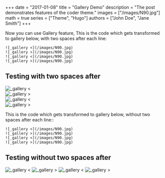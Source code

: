 +++
date = "2017-01-08"
title = "Gallery Demo"
description = "The post demonstrates features of the coder theme."
images = ["/images/N90.jpg"]
math = true
series = ["Theme", "Hugo"]
authors = ["John Doe", "Jane Smith"]
+++

Now you can use Gallery feature,
This is the code which gets transformed to gallery below, with two spaces after each line:
```
![_gallery <](/images/N90.jpg)  
![_gallery >](/images/N90.jpg)  
![_gallery <](/images/N90.jpg)  
![_gallery >](/images/N90.jpg)  
```

## Testing with two spaces after

![_gallery <](/images/N90.jpg)  
![_gallery >](/images/N90.jpg)  
![_gallery <](/images/N90.jpg)  
![_gallery >](/images/N90.jpg)  


This is the code which gets transformed to gallery below, without two spaces after each line::
```
![_gallery <](/images/N90.jpg)
![_gallery >](/images/N90.jpg)
![_gallery <](/images/N90.jpg)
![_gallery >](/images/N90.jpg)
```

## Testing without two spaces after

![_gallery <](/images/N90.jpg)
![_gallery >](/images/N90.jpg)
![_gallery <](/images/N90.jpg)
![_gallery >](/images/N90.jpg)
